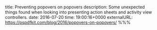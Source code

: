 title: Preventing popovers on popovers
description: Some unexpected things found when looking into presenting action sheets and activity view controllers.
date: 2016-07-20
time: 19:00:16+0000
externalURL: https://pspdfkit.com/blog/2016/popovers-on-popovers/
%%%
